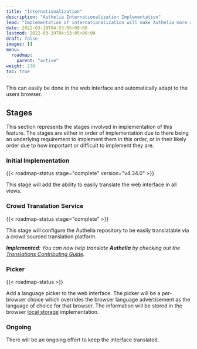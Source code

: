 ```yaml
---
title: "Internationalization"
description: "Authelia Internationalization Implementation"
lead: "Implementation of internationalization will make Authelia more accessible to more people."
date: 2022-03-19T04:53:05+00:00
lastmod: 2022-03-19T04:53:05+00:00
draft: false
images: []
menu:
  roadmap:
    parent: "active"
weight: 230
toc: true
---
```


This can easily be done in the web interface and automatically adapt to the users browser.

## Stages

This section represents the stages involved in implementation of this feature. The stages are either in order of
implementation due to there being an underlying requirement to implement them in this order, or in their likely order
due to how important or difficult to implement they are.

### Initial Implementation

{{< roadmap-status stage="complete" version="v4.34.0" >}}

This stage will add the ability to easily translate the web interface in all views.

### Crowd Translation Service

{{< roadmap-status stage="complete" >}}

This stage will configure the Authelia repository to be easily translatable via a crowd sourced translation platform.

_**Implemented:** You can now help translate **Authelia** by checking out the
[Translations Contributing Guide](../../contributing/prologue/translations.md)._

### Picker

{{< roadmap-status >}}

Add a language picker to the web interface. The picker will be a per-browser choice which overrides the browser
language advertisement as the language of choice for that browser. The information will be stored in the browser
[local storage](https://developer.mozilla.org/en-US/docs/Web/API/Window/localStorage) implementation.

### Ongoing

There will be an ongoing effort to keep the interface translated.
